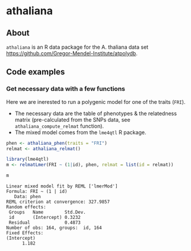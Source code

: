 athaliana
=========

About
-----

`athaliana` is an R data package for the A. thaliana data set <https://github.com/Gregor-Mendel-Institute/atpolydb>.

Code examples
-------------

### Get necessary data with a few functions

Here we are inerested to run a polygenic model for one of the traits (`FRI`).

-   The necessary data are the table of phenotypes & the relatedness matrix (pre-calculated from the SNPs data, see `athaliana_compute_relmat` function).
-   The mixed model comes from the `lme4qtl` R package.

``` r
phen <- athaliana_phen(traits = "FRI")
relmat <- athaliana_relmat()

library(lme4qtl)
m <- relmatLmer(FRI ~ (1|id), phen, relmat = list(id = relmat))

m
```

    Linear mixed model fit by REML ['lmerMod']
    Formula: FRI ~ (1 | id)
       Data: phen
    REML criterion at convergence: 327.9857
    Random effects:
     Groups   Name        Std.Dev.
     id       (Intercept) 0.3232  
     Residual             0.4873  
    Number of obs: 164, groups:  id, 164
    Fixed Effects:
    (Intercept)  
          1.182
